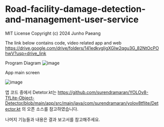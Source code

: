 # Road-facility-damage-detection-and-management-user-service

MIT License
Copyright (c) 2024 Junho Paeang


The link below contains code, video related app and web
https://drive.google.com/drive/folders/141edkvgligXGIw2qgu3G_82NtOcPOhwV?usp=drive_link

Program Diagram
![image](https://github.com/user-attachments/assets/81e1bf4d-dfaf-414a-a14f-1b11db6be88a)

App main screen


![image](https://github.com/user-attachments/assets/5591caa0-e39d-433d-bd0f-aa433ea1597b)


앱 코드 중에서 Detetor.kt는 https://github.com/surendramaran/YOLOv8-TfLite-Object-Detector/blob/main/app/src/main/java/com/surendramaran/yolov8tflite/Detector.kt 의 오픈 소스를 참고하였습니다.

나머지 기능들과 내용은 결과 보고서를 참고해주세요.
